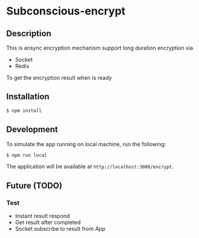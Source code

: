 # Subconscious-encrypt

## Description

This is ansync encryption mechanism support long duration encryption via

- Socket
- Redis

To get the encryption result when is ready

## Installation

```bash
$ npm install
```

## Development

To simulate the app running on local machine, run the following:

```bash
$ npm run local
```

The application will be available at `http://localhost:3000/encrypt`.

## Future (TODO)

### Test

- Instant result respond
- Get result after completed
- Socket subscribe to result from App
